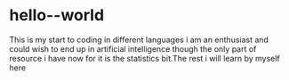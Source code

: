 # hello--world
This is my start to coding in different languages i am an enthusiast and could wish to end up in artificial intelligence though the only part of resource i have now for it is the statistics bit.The rest i will learn by  myself here 
